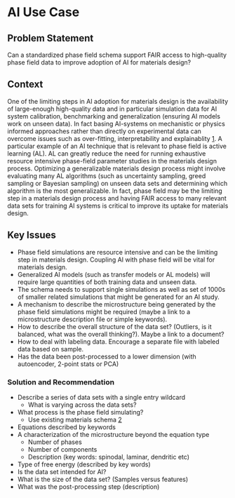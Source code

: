 # AI Use Case

## Problem Statement

Can a standardized phase field schema support FAIR access to
high-quality phase field data to improve adoption of AI for materials
design?

## Context

One of the limiting steps in AI adoption for materials design is the
availability of large-enough high-quality data and in particular
simulation data for AI system calibration, benchmarking and
generalization (ensuring AI models work on unseen data). In fact
basing AI-systems on mechanistic or physics informed approaches rather
than directly on experimental data can overcome issues such as
over-fitting, interpretability and explainablity [1]. A particular
example of an AI technique that is relevant to phase field is active
learning (AL). AL can greatly reduce the need for running exhaustive
resource intensive phase-field parameter studies in the materials
design process. Optimizing a generalizable materials design process
might involve evaluating many AL algorithms (such as uncertainty
sampling, greed sampling or Bayesian sampling) on unseen data sets and
determining which algorithm is the most generalizable. In fact, phase
field may be the limiting step in a materials design process and
having FAIR access to many relevant data sets for training AI systems
is critical to improve its uptake for materials design.

## Key Issues

- Phase field simulations are resource intensive and can be the
  limiting step in materials design. Coupling AI with phase field will
  be vital for materials design.
- Generalized AI models (such as transfer models or AL models) will
  require large quantities of both training data and unseen data.
- The schema needs to support single simulations as well as set of
  1000s of smaller related simulations that might be generated for an
  AI study.
- A mechanism to describe the microstructure being generated by the
  phase field simulations might be required (maybe a link to a
  microstructure description file or simple keywords).
- How to describe the overall structure of the data set? (Outliers, is
  it balanced, what was the overall thinking?). Maybe a link to a
  document?
- How to deal with labeling data. Encourage a separate file with
  labeled data based on sample.
- Has the data been post-processed to a lower dimension (with
  autoencoder, 2-point stats or PCA)

### Solution and Recommendation

- Describe a series of data sets with a single entry wildcard
  - What is varying across the data sets?
- What process is the phase field simulating?
  - Use existing materials schema [2]
- Equations described by keywords
- A characterization of the microstructure beyond the equation type
  - Number of phases
  - Number of components
  - Description (key words: spinodal, laminar, dendritic etc)
- Type of free energy (described by key words)
- Is the data set intended for AI?
- What is the size of the data set? (Samples versus features)
- What was the post-processing step (description) 

[1]: https://doi.org/10.1016/j.jmatprotec.2021.117485
[2]: http://dx.doi.org/10.1080/14686996.2016.1194166


